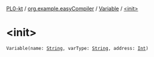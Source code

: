 [PL0-kt](../../index.md) / [org.example.easyCompiler](../index.md) / [Variable](index.md) / [&lt;init&gt;](./-init-.md)

# &lt;init&gt;

`Variable(name: `[`String`](https://kotlinlang.org/api/latest/jvm/stdlib/kotlin/-string/index.html)`, varType: `[`String`](https://kotlinlang.org/api/latest/jvm/stdlib/kotlin/-string/index.html)`, address: `[`Int`](https://kotlinlang.org/api/latest/jvm/stdlib/kotlin/-int/index.html)`)`